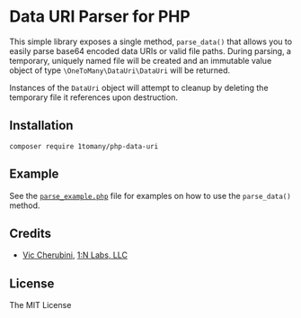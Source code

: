 # Data URI Parser for PHP
This simple library exposes a single method, `parse_data()` that allows you to easily parse base64 encoded data URIs or valid file paths. During parsing, a temporary, uniquely named file will be created and an immutable value object of type `\OneToMany\DataUri\DataUri` will be returned.

Instances of the `DataUri` object will attempt to cleanup by deleting the temporary file it references upon destruction.

## Installation
```
composer require 1tomany/php-data-uri
```

## Example
See the [`parse_example.php`](https://github.com/1tomany/php-data-uri/blob/main/examples/parse_example.php) file for examples on how to use the `parse_data()` method.

## Credits
- [Vic Cherubini](https://github.com/viccherubini), [1:N Labs, LLC](https://1tomany.com)

## License
The MIT License
